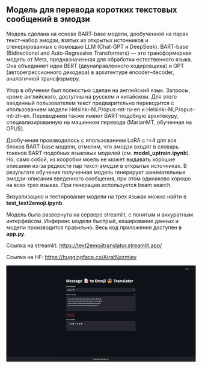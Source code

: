 ## Модель для перевода коротких текстовых сообщений в эмодзи

Модель сделана на основе BART-base модели, дообученной на парах текст-набор эмодзи, взятых из открытых источников и сгенерированных с помощью LLM (Chat-GPT и DeepSeek). 
BART-base (Bidirectional and Auto-Regressive Transformers) — это трансформерная модель от Meta, предназначенная  для обработки естественного языка. Она объединяет идеи BERT (двунаправленного кодировщика) и GPT (авторегрессионного декодера) в архитектуре encoder–decoder, аналогичной трансформеру.

Упор в обучении был полностью сделан на английский язык. Запросы, кроме английского, доступны на руссклм и китайском. Для этого введенный пользователем текст предварительно переводится с ипользованием модели Helsinki-NLP/opus-mt-ru-en и Helsinki-NLP/opus-mt-zh-en.
Переводчики также имеют BART-подобную архитекуру, специализированную на машинном переводе (MarianMT, обученная на OPUS). 

Дообучение производилось с ипользованием LoRA с r=4 для все блоков BART-base модели, отметим, что эмодзи входят в словарь токенов BART-подобных языковых моделей (см. **model_uptrain.ipynb**). Но, само собой, из кооробки моель не может выдавать хорошие описания из-за редкости пар текст-эмодзи в открытых источниках. В результате обучения полученная модель генерирует занимательные эмодзи-описания введенного сообщения, при этом одинаково хорошо на всех трех языках. При генерации используется beam search.

Визуализацию и тестирование модели на трех языках можно найти в **test_text2emoji.ipynb**.

Модель была развернута на сервере streamlit, с понятым и аккуратным интерфейсом. Инференс модели быстрый, кеширование данных и модели производится правильно. Весь код приложения доступен в **app.py**.

Ссылка на streamlit: https://text2emojitranslator.streamlit.app/

Cсылка на HF: https://huggingface.co/AiratNazmiev

![](img/example_en.png)
